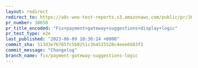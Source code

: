 ```yaml
---
layout: redirect
redirect_to: https://a8c-woo-test-reports.s3.amazonaws.com/public/pr/38658/e2e/index.html
pr_number: 38658
pr_title_encoded: "Fix+payment+gateway+suggestions+display+logic"
pr_test_type: e2e
last_published: "2023-06-09 10:30:14 +0000"
commit_sha: 513d3e76785fc5b0251c3b4525528c4eee6683f3
commit_message: "Changelog"
branch_name: fix/payment-gateway-suggestions-logic
---
```

